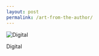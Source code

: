 ```yaml
---
layout: post
permalink: /art-from-the-author/
---
```


<img class="author-art"
     alt="Digital" title="Digital"
     src="/images/Liz-1Digital.jpg" />
<div class="author-art-caption">Digital</div>
